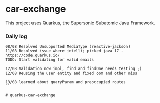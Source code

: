 # car-exchange

This project uses Quarkus, the Supersonic Subatomic Java Framework.

### Daily log
``` 
08/08 Resolved Unsupported MediaType (reactive-jackson)
11/08 Resolved issue where intellij picked java 17 - https://code.quarkus.io/
TODO: Start validating for valid emails

12/08 Validation now impl, find and findOne needs testing ;)
12/08 Reusing the user entity and fixed oom and other miss

13/08 learned about quaryParam and preoccupied routes
``

# quarkus-car-exchange
